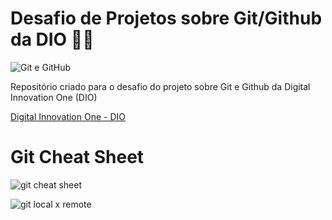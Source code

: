 # Desafio de Projetos sobre Git/Github da DIO :man_technologist:





![Git e GitHub](https://alyssonmach.github.io/Minicurso-Git-e-GitHub/img/5.png)





Repositório criado para o desafio do projeto sobre Git e Github da Digital Innovation One (DIO)

[Digital Innovation One - DIO](https://digitalinnovation.one/)



# Git Cheat Sheet



![git cheat sheet](https://pbs.twimg.com/media/EfwUcp4VoAAEJ6Q?format=jpg&name=4096x4096)



![git local x remote](https://support.nesi.org.nz/hc/article_attachments/360004194235/Git_Diagram.svg)

